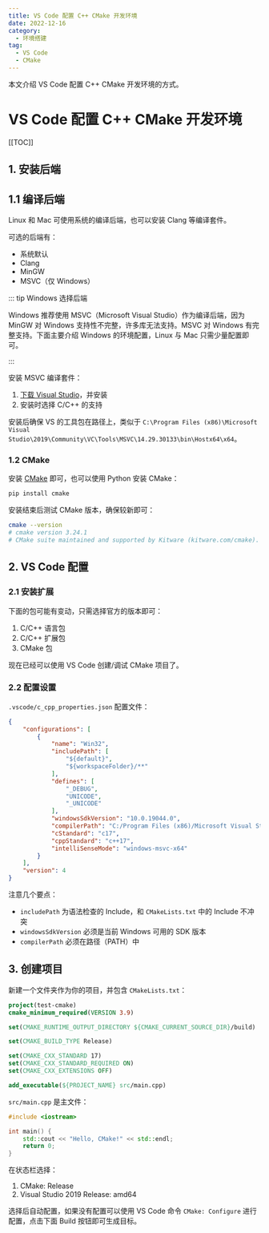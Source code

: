 ```yaml
---
title: VS Code 配置 C++ CMake 开发环境
date: 2022-12-16
category:
  - 环境搭建
tag:
  - VS Code
  - CMake
---
```


本文介绍 VS Code 配置 C++ CMake 开发环境的方式。

<!-- more -->

# VS Code 配置 C++ CMake 开发环境

[[TOC]]

## 1. 安装后端

## 1.1 编译后端

Linux 和 Mac 可使用系统的编译后端，也可以安装 Clang 等编译套件。

可选的后端有：
- 系统默认
- Clang
- MinGW
- MSVC（仅 Windows）

::: tip Windows 选择后端

Windows 推荐使用 MSVC（Microsoft Visual Studio）作为编译后端，因为 MinGW 对 Windows 支持性不完整，许多库无法支持。MSVC 对 Windows 有完整支持。下面主要介绍 Windows 的环境配置，Linux 与 Mac 只需少量配置即可。

:::

安装 MSVC 编译套件：
1. [下载 Visual Studio](https://visualstudio.microsoft.com/zh-hans/downloads/)，并安装
2. 安装时选择 C/C++ 的支持

安装后确保 VS 的工具包在路径上，类似于 `C:\Program Files (x86)\Microsoft Visual Studio\2019\Community\VC\Tools\MSVC\14.29.30133\bin\Hostx64\x64`。

### 1.2 CMake

安装 [CMake](https://cmake.org/) 即可，也可以使用 Python 安装 CMake：

```bash
pip install cmake
```

安装结束后测试 CMake 版本，确保较新即可：

```bash
cmake --version
# cmake version 3.24.1
# CMake suite maintained and supported by Kitware (kitware.com/cmake).
```

## 2. VS Code 配置

### 2.1 安装扩展

下面的包可能有变动，只需选择官方的版本即可：
1. C/C++ 语言包
2. C/C++ 扩展包
3. CMake 包

现在已经可以使用 VS Code 创建/调试 CMake 项目了。

### 2.2 配置设置

`.vscode/c_cpp_properties.json` 配置文件：

```json
{
    "configurations": [
        {
            "name": "Win32",
            "includePath": [
                "${default}",
                "${workspaceFolder}/**"
            ],
            "defines": [
                "_DEBUG",
                "UNICODE",
                "_UNICODE"
            ],
            "windowsSdkVersion": "10.0.19044.0",
            "compilerPath": "C:/Program Files (x86)/Microsoft Visual Studio/2019/Community/VC/Tools/MSVC/14.29.30133/bin/Hostx64/x64/cl.exe",
            "cStandard": "c17",
            "cppStandard": "c++17",
            "intelliSenseMode": "windows-msvc-x64"
        }
    ],
    "version": 4
}
```

注意几个要点：
- `includePath` 为语法检查的 Include，和 `CMakeLists.txt` 中的 Include 不冲突
- `windowsSdkVersion` 必须是当前 Windows 可用的 SDK 版本
- `compilerPath` 必须在路径（PATH）中

## 3. 创建项目

新建一个文件夹作为你的项目，并包含 `CMakeLists.txt`：

```cmake
project(test-cmake)
cmake_minimum_required(VERSION 3.9)

set(CMAKE_RUNTIME_OUTPUT_DIRECTORY ${CMAKE_CURRENT_SOURCE_DIR}/build)

set(CMAKE_BUILD_TYPE Release)

set(CMAKE_CXX_STANDARD 17)
set(CMAKE_CXX_STANDARD_REQUIRED ON)
set(CMAKE_CXX_EXTENSIONS OFF)

add_executable(${PROJECT_NAME} src/main.cpp)
```

`src/main.cpp` 是主文件：

```cpp
#include <iostream>

int main() {
    std::cout << "Hello, CMake!" << std::endl;
    return 0;
}
```

在状态栏选择：
1. CMake: Release
2. Visual Studio 2019 Release: amd64

选择后自动配置，如果没有配置可以使用 VS Code 命令 `CMake: Configure` 进行配置，点击下面 Build 按钮即可生成目标。
